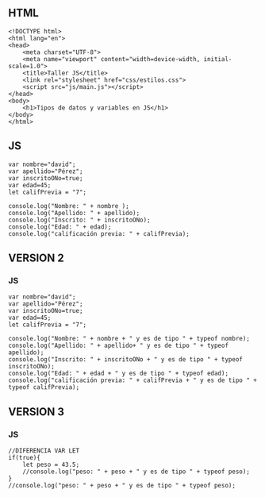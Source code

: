 ## HTML
    <!DOCTYPE html>
    <html lang="en">
    <head>
        <meta charset="UTF-8">
        <meta name="viewport" content="width=device-width, initial-scale=1.0">
        <title>Taller JS</title>
        <link rel="stylesheet" href="css/estilos.css">
        <script src="js/main.js"></script>
    </head>
    <body>
        <h1>Tipos de datos y variables en JS</h1>
    </body>
    </html>
    
## JS

    var nombre="david";
    var apellido="Pérez";
    var inscritoONo=true;
    var edad=45;
    let califPrevia = "7";

    console.log("Nombre: " + nombre );
    console.log("Apellido: " + apellido);
    console.log("Inscrito: " + inscritoONo);
    console.log("Edad: " + edad);
    console.log("calificación previa: " + califPrevia);

## VERSION 2

### JS
    var nombre="david";
    var apellido="Pérez";
    var inscritoONo=true;
    var edad=45;
    let califPrevia = "7";

    console.log("Nombre: " + nombre + " y es de tipo " + typeof nombre);
    console.log("Apellido: " + apellido+ " y es de tipo " + typeof apellido);
    console.log("Inscrito: " + inscritoONo + " y es de tipo " + typeof inscritoONo);
    console.log("Edad: " + edad + " y es de tipo " + typeof edad);
    console.log("calificación previa: " + califPrevia + " y es de tipo " + typeof califPrevia);

## VERSION 3
### JS
    //DIFERENCIA VAR LET
    if(true){
        let peso = 43.5;
        //console.log("peso: " + peso + " y es de tipo " + typeof peso);
    }
    //console.log("peso: " + peso + " y es de tipo " + typeof peso);
